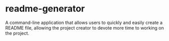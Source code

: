 # readme-generator
A command-line application that allows users to quickly and easily create a README file, allowing the project creator to devote more time to working on the project.
